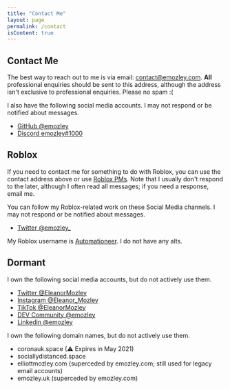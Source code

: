 ```yaml
---
title: "Contact Me"
layout: page
permalink: /contact
isContent: true
---
```


## Contact Me

The best way to reach out to me is via email: [contact@emozley.com](mailto:contact@emozley.com).
**All** professional enquiries should be sent to this address, although the address isn't exclusive
to professional enquiries. Please no spam :(

I also have the following social media accounts. I may not respond or be notified about messages.

- [GitHub @emozley](https://github.com/emozley)
- [Discord emozley#1000](https://discord.com/users/340861504255557634)

## Roblox

If you need to contact me for something to do with Roblox, you can use the contact address above or use [Roblox PMs](https://www.roblox.com/messages/compose?recipientId=47890485).
Note that I usually don't respond to the later, although I often read all messages; if you need a response, email me.

You can follow my Roblox-related work on these Social Media channels. I may not respond or be notified about messages.

- [Twitter @emozley_](https://twitter.com/emozley_)

My Roblox username is [Automationeer](https://www.roblox.com/users/47890485). I do not have any alts.

## Dormant

I own the following social media accounts, but do not actively use them.

- [Twitter @EleanorMozley](https://twitter.com/EleanorMozley)
- [Instagram @Eleanor_Mozley](https://instagram.com/Eleanor_Mozley)
- [TikTok @EleanorMozley](https://tiktok.com/@EleanorMozley)
- [DEV Community @emozley](https://dev.to/emozley)
- [Linkedin @emozley](https://linkedin.com/in/emozley)

I own the following domain names, but do not actively use them.

- coronauk.space (⚠ Expires in May 2021)
- sociallydistanced.space
- elliottmozley.com (superceded by emozley.com; still used for legacy email accounts)
- emozley.uk (superceded by emozley.com)